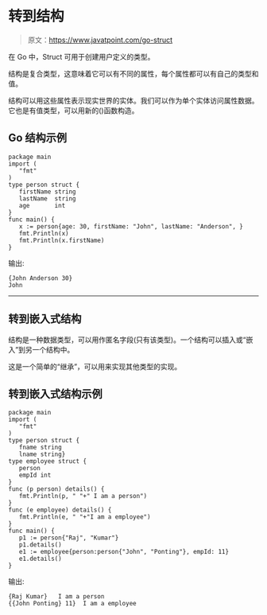 # 转到结构

> 原文：<https://www.javatpoint.com/go-struct>

在 Go 中，Struct 可用于创建用户定义的类型。

结构是复合类型，这意味着它可以有不同的属性，每个属性都可以有自己的类型和值。

结构可以用这些属性表示现实世界的实体。我们可以作为单个实体访问属性数据。它也是有值类型，可以用新的()函数构造。

## Go 结构示例

```
package main
import (
   "fmt"
)
type person struct {
   firstName string
   lastName  string
   age       int
}
func main() {
   x := person{age: 30, firstName: "John", lastName: "Anderson", }
   fmt.Println(x)
   fmt.Println(x.firstName)
}

```

输出:

```
{John Anderson 30}
John

```

* * *

## 转到嵌入式结构

结构是一种数据类型，可以用作匿名字段(只有该类型)。一个结构可以插入或“嵌入”到另一个结构中。

这是一个简单的“继承”，可以用来实现其他类型的实现。

## 转到嵌入式结构示例

```
package main
import (
   "fmt"
)
type person struct {
   fname string
   lname string}
type employee struct {
   person
   empId int
}
func (p person) details() {
   fmt.Println(p, " "+" I am a person")
}
func (e employee) details() {
   fmt.Println(e, " "+"I am a employee")
}
func main() {
   p1 := person{"Raj", "Kumar"}
   p1.details()
   e1 := employee{person:person{"John", "Ponting"}, empId: 11}
   e1.details()
}

```

输出:

```
{Raj Kumar}   I am a person
{{John Ponting} 11}  I am a employee

```